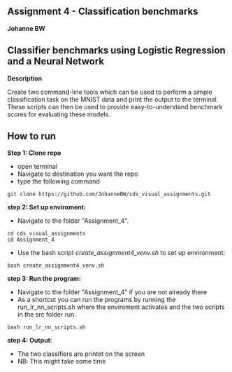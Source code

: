## Assignment 4 - Classification benchmarks
**Johanne BW**

## Classifier benchmarks using Logistic Regression and a Neural Network

__Description__ 

Create two command-line tools which can be used to perform a simple classification task on the MNIST data and print the output to the terminal. 
These scripts can then be used to provide easy-to-understand benchmark scores for evaluating these models.

## How to run
**Step 1: Clone repo**
- open terminal
- Navigate to destination you want the repo
- type the following command
 ```console
 git clone https://github.com/JohanneBW/cds_visual_assignments.git
 ```
**step 2: Set up enviroment:**
- Navigate to the folder "Assignment_4".
```console
cd cds_visual_assignments
cd Assignment_4
```  
- Use the bash script _create_assignment4_venv.sh_ to set up environment:  
```console
bash create_assignment4_venv.sh
```  
**step 3: Run the program:**
- Navigate to the folder "Assignment_4" if you are not already there
- As a shortcut you can run the programs by running the run_lr_nn_scripts.sh where the enviroment activates and the two scripts in the src folder run. 
```console
bash run_lr_nn_scripts.sh
``` 
**step 4: Output:**
- The two classifiers are printet on the screen
- NB: This might take some time

